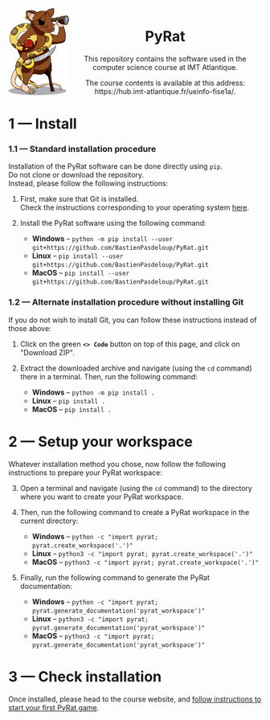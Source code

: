 <!-- ##################################################################################################################################################### -->
<!-- ######################################################################## INFO ####################################################################### -->
<!-- ##################################################################################################################################################### -->

<!--
    This file contains the public text that appears on the PyRat GitHub repository.
    It contains a short description and installation details.
-->

<!-- ##################################################################################################################################################### -->
<!-- ###################################################################### CONTENTS ##################################################################### -->
<!-- ##################################################################################################################################################### -->

<img align="left" width="120px" src="pyrat/gui/drawings/pyrat.png" />

<center>
    <h1>PyRat</h1>
    <p>This repository contains the software used in the<br />computer science course at IMT Atlantique.</p>
    <p>The course contents is available at this address:<br />https://hub.imt-atlantique.fr/ueinfo-fise1a/.</p>
</center>

# 1 — Install

### 1.1 — Standard installation procedure

Installation of the PyRat software can be done directly using `pip`. \
Do not clone or download the repository. \
Instead, please follow the following instructions:

1) First, make sure that Git is installed. \
   Check the instructions corresponding to your operating system [here](https://git-scm.com/book/en/v2/Getting-Started-Installing-Git).

2) Install the PyRat software using the following command:
   - **Windows** – `python -m pip install --user git+https://github.com/BastienPasdeloup/PyRat.git`
   - **Linux** – `pip install --user git+https://github.com/BastienPasdeloup/PyRat.git`
   - **MacOS** – `pip install --user git+https://github.com/BastienPasdeloup/PyRat.git`

### 1.2 — Alternate installation procedure without installing Git

If you do not wish to install Git, you can follow these instructions instead of those above:

1) Click on the green **`<> Code`** button on top of this page, and click on "Download ZIP".

2) Extract the downloaded archive and navigate (using the `cd` command) there in a terminal.
   Then, run the following command:
   - **Windows** – `python -m pip install .`
   - **Linux** – `pip install .`
   - **MacOS** – `pip install .`

# 2 — Setup your workspace

Whatever installation method you chose, now follow the following instructions to prepare your PyRat workspace:

3) Open a terminal and navigate (using the `cd` command) to the directory where you want to create your PyRat workspace.

4) Then, run the following command to create a PyRat workspace in the current directory:
   - **Windows** – `python -c "import pyrat; pyrat.create_workspace('.')"`
   - **Linux** – `python3 -c "import pyrat; pyrat.create_workspace('.')"`
   - **MacOS** – `python3 -c "import pyrat; pyrat.create_workspace('.')"`

5) Finally, run the following command to generate the PyRat documentation:
   - **Windows** – `python -c "import pyrat; pyrat.generate_documentation('pyrat_workspace')"`
   - **Linux** – `python3 -c "import pyrat; pyrat.generate_documentation('pyrat_workspace')"`
   - **MacOS** – `python3 -c "import pyrat; pyrat.generate_documentation('pyrat_workspace')"`

# 3 — Check installation

Once installed, please head to the course website, and [follow instructions to start your first PyRat game](https://hub.imt-atlantique.fr/ueinfo-fise1a/s5/project/session1/practical/index.html#12-----the-pyrat-workspace).

<!-- ##################################################################################################################################################### -->
<!-- ##################################################################################################################################################### -->
